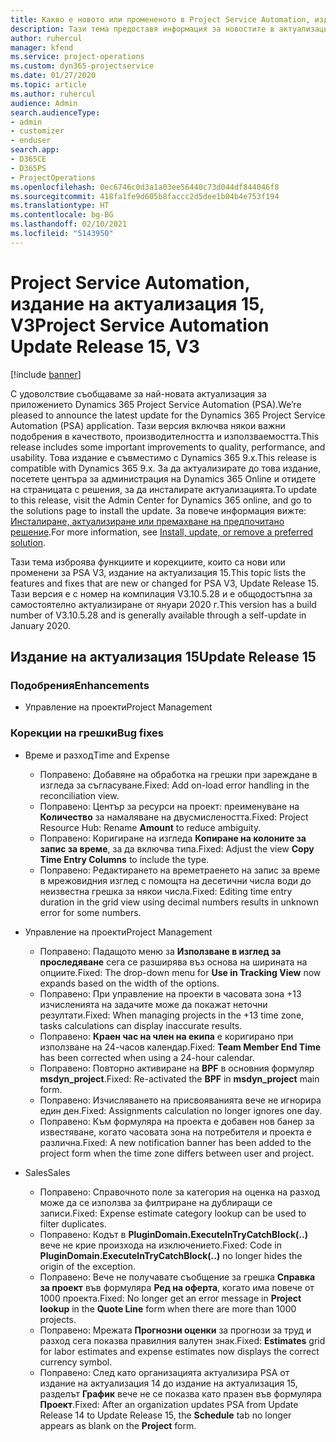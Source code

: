```yaml
---
title: Какво е новото или промененото в Project Service Automation, издание на актуализация 15, V3
description: Тази тема предоставя информация за новостите в актуализацията на Project Service Automation, издание 15, V3.
author: ruhercul
manager: kfend
ms.service: project-operations
ms.custom: dyn365-projectservice
ms.date: 01/27/2020
ms.topic: article
ms.author: ruhercul
audience: Admin
search.audienceType:
- admin
- customizer
- enduser
search.app:
- D365CE
- D365PS
- ProjectOperations
ms.openlocfilehash: 0ec6746c0d3a1a03ee56440c73d044df844046f8
ms.sourcegitcommit: 418fa1fe9d605b8faccc2d5dee1b04b4e753f194
ms.translationtype: HT
ms.contentlocale: bg-BG
ms.lasthandoff: 02/10/2021
ms.locfileid: "5143950"
---
```

# <a name="project-service-automation-update-release-15-v3"></a><span data-ttu-id="e7652-103">Project Service Automation, издание на актуализация 15, V3</span><span class="sxs-lookup"><span data-stu-id="e7652-103">Project Service Automation Update Release 15, V3</span></span>

[!include [banner](../includes/psa-now-project-operations.md)]

<span data-ttu-id="e7652-104">С удоволствие съобщаваме за най-новата актуализация за приложението Dynamics 365 Project Service Automation (PSA).</span><span class="sxs-lookup"><span data-stu-id="e7652-104">We’re pleased to announce the latest update for the Dynamics 365 Project Service Automation (PSA) application.</span></span> <span data-ttu-id="e7652-105">Тази версия включва някои важни подобрения в качеството, производителността и използваемостта.</span><span class="sxs-lookup"><span data-stu-id="e7652-105">This release includes some important improvements to quality, performance, and usability.</span></span> <span data-ttu-id="e7652-106">Това издание е съвместимо с Dynamics 365 9.x.</span><span class="sxs-lookup"><span data-stu-id="e7652-106">This release is compatible with Dynamics 365 9.x.</span></span> <span data-ttu-id="e7652-107">За да актуализирате до това издание, посетете центъра за администрация на Dynamics 365 Online и отидете на страницата с решения, за да инсталирате актуализацията.</span><span class="sxs-lookup"><span data-stu-id="e7652-107">To update to this release, visit the Admin Center for Dynamics 365 online, and go to the solutions page to install the update.</span></span> <span data-ttu-id="e7652-108">За повече информация вижте: [Инсталиране, актуализиране или премахване на предпочитано решение](https://docs.microsoft.com/power-platform/admin/install-remove-preferred-solution).</span><span class="sxs-lookup"><span data-stu-id="e7652-108">For more information, see [Install, update, or remove a preferred solution](https://docs.microsoft.com/power-platform/admin/install-remove-preferred-solution).</span></span>

<span data-ttu-id="e7652-109">Тази тема изброява функциите и корекциите, които са нови или променени за PSA V3, издание на актуализация 15.</span><span class="sxs-lookup"><span data-stu-id="e7652-109">This topic lists the features and fixes that are new or changed for PSA V3, Update Release 15.</span></span> <span data-ttu-id="e7652-110">Тази версия е с номер на компилация V3.10.5.28 и е общодостъпна за самостоятелно актуализиране от януари 2020 г.</span><span class="sxs-lookup"><span data-stu-id="e7652-110">This version has a build number of V3.10.5.28 and is generally available through a self-update in January 2020.</span></span>

## <a name="update-release-15"></a><span data-ttu-id="e7652-111">Издание на актуализация 15</span><span class="sxs-lookup"><span data-stu-id="e7652-111">Update Release 15</span></span> 

### <a name="enhancements"></a><span data-ttu-id="e7652-112">Подобрения</span><span class="sxs-lookup"><span data-stu-id="e7652-112">Enhancements</span></span>

- <span data-ttu-id="e7652-113">Управление на проекти</span><span class="sxs-lookup"><span data-stu-id="e7652-113">Project Management</span></span>

### <a name="bug-fixes"></a><span data-ttu-id="e7652-114">Корекции на грешки</span><span class="sxs-lookup"><span data-stu-id="e7652-114">Bug fixes</span></span>

- <span data-ttu-id="e7652-115">Време и разход</span><span class="sxs-lookup"><span data-stu-id="e7652-115">Time and Expense</span></span>

  - <span data-ttu-id="e7652-116">Поправено: Добавяне на обработка на грешки при зареждане в изгледа за съгласуване.</span><span class="sxs-lookup"><span data-stu-id="e7652-116">Fixed: Add on-load error handling in the reconciliation view.</span></span>
  - <span data-ttu-id="e7652-117">Поправено: Център за ресурси на проект: преименуване на **Количество** за намаляване на двусмислеността.</span><span class="sxs-lookup"><span data-stu-id="e7652-117">Fixed: Project Resource Hub: Rename **Amount** to reduce ambiguity.</span></span>
  - <span data-ttu-id="e7652-118">Поправено: Коригиране на изгледа **Копиране на колоните за запис за време**, за да включва типа.</span><span class="sxs-lookup"><span data-stu-id="e7652-118">Fixed: Adjust the view **Copy Time Entry Columns** to include the type.</span></span>
  - <span data-ttu-id="e7652-119">Поправено: Редактирането на времетраенето на запис за време в мрежовидния изглед с помощта на десетични числа води до неизвестна грешка за някои числа.</span><span class="sxs-lookup"><span data-stu-id="e7652-119">Fixed: Editing time entry duration in the grid view using decimal numbers results in unknown error for some numbers.</span></span>

- <span data-ttu-id="e7652-120">Управление на проекти</span><span class="sxs-lookup"><span data-stu-id="e7652-120">Project Management</span></span>

  - <span data-ttu-id="e7652-121">Поправено: Падащото меню за **Използване в изглед за проследяване** сега се разширява въз основа на ширината на опциите.</span><span class="sxs-lookup"><span data-stu-id="e7652-121">Fixed: The drop-down menu for **Use in Tracking View** now expands based on the width of the options.</span></span>
  - <span data-ttu-id="e7652-122">Поправено: При управление на проекти в часовата зона +13 изчисленията на задачите може да покажат неточни резултати.</span><span class="sxs-lookup"><span data-stu-id="e7652-122">Fixed: When managing projects in the +13 time zone, tasks calculations can display inaccurate results.</span></span>
  - <span data-ttu-id="e7652-123">Поправено: **Краен час на член на екипа** е коригирано при използване на 24-часов календар.</span><span class="sxs-lookup"><span data-stu-id="e7652-123">Fixed: **Team Member End Time** has been corrected when using a 24-hour calendar.</span></span>
  - <span data-ttu-id="e7652-124">Поправено: Повторно активиране на **BPF** в основния формуляр **msdyn_project**.</span><span class="sxs-lookup"><span data-stu-id="e7652-124">Fixed: Re-activated the **BPF** in **msdyn_project** main form.</span></span>
  - <span data-ttu-id="e7652-125">Поправено: Изчисляването на присвояванията вече не игнорира един ден.</span><span class="sxs-lookup"><span data-stu-id="e7652-125">Fixed: Assignments calculation no longer ignores one day.</span></span>
  - <span data-ttu-id="e7652-126">Поправено: Към формуляра на проекта е добавен нов банер за известяване, когато часовата зона на потребителя и проекта е различна.</span><span class="sxs-lookup"><span data-stu-id="e7652-126">Fixed: A new notification banner has been added to the project form when the time zone differs between user and project.</span></span>

- <span data-ttu-id="e7652-127">Sales</span><span class="sxs-lookup"><span data-stu-id="e7652-127">Sales</span></span>

  - <span data-ttu-id="e7652-128">Поправено: Справочното поле за категория на оценка на разход може да се използва за филтриране на дублиращи се записи.</span><span class="sxs-lookup"><span data-stu-id="e7652-128">Fixed: Expense estimate category lookup can be used to filter duplicates.</span></span>
  - <span data-ttu-id="e7652-129">Поправено: Кодът в **PluginDomain.ExecuteInTryCatchBlock(..)** вече не крие произхода на изключението.</span><span class="sxs-lookup"><span data-stu-id="e7652-129">Fixed: Code in **PluginDomain.ExecuteInTryCatchBlock(..)** no longer hides the origin of the exception.</span></span>
  - <span data-ttu-id="e7652-130">Поправено: Вече не получавате съобщение за грешка **Справка за проект** във формуляра **Ред на оферта**, когато има повече от 1000 проекта.</span><span class="sxs-lookup"><span data-stu-id="e7652-130">Fixed: No longer get an error message in **Project lookup** in the **Quote Line** form when there are more than 1000 projects.</span></span>
  - <span data-ttu-id="e7652-131">Поправено: Мрежата **Прогнозни оценки** за прогнози за труд и разход сега показва правилния валутен знак.</span><span class="sxs-lookup"><span data-stu-id="e7652-131">Fixed: **Estimates** grid for labor estimates and expense estimates now displays the correct currency symbol.</span></span>
  - <span data-ttu-id="e7652-132">Поправено: След като организацията актуализира PSA от издание на актуализация 14 до издание на актуализация 15, разделът **График** вече не се показва като празен във формуляра **Проект**.</span><span class="sxs-lookup"><span data-stu-id="e7652-132">Fixed: After an organization updates PSA from Update Release 14 to Update Release 15, the **Schedule** tab no longer appears as blank on the **Project** form.</span></span>
